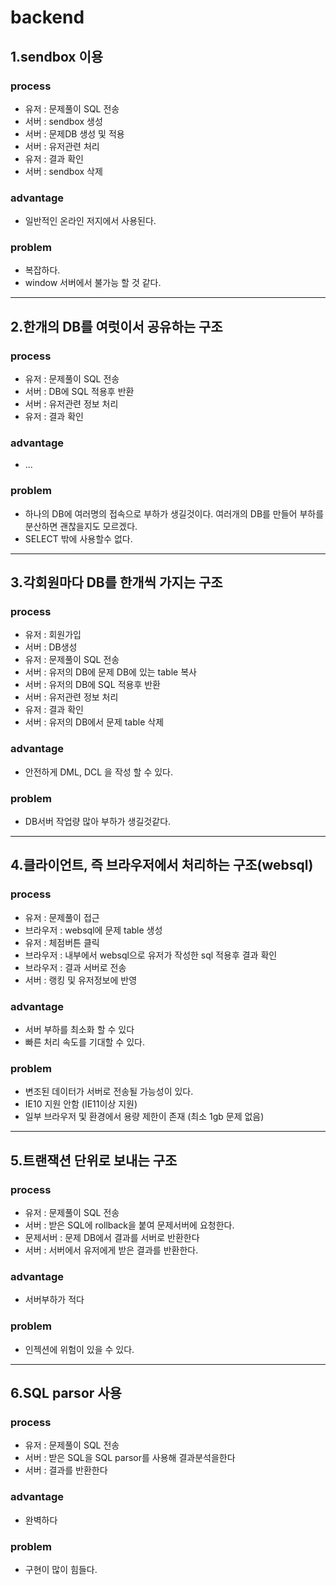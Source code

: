 # backend

## 1.sendbox 이용
### process
- 유저 : 문제풀이 SQL 전송
- 서버 : sendbox 생성
- 서버 : 문제DB 생성 및 적용
- 서버 : 유저관련 처리
- 유저 : 결과 확인
- 서버 : sendbox 삭제

### advantage
- 일반적인 온라인 저지에서 사용된다.

### problem
- 복잡하다.
- window 서버에서 불가능 할 것 같다.

---

## 2.한개의 DB를 여럿이서 공유하는 구조
### process
- 유저 : 문제풀이 SQL 전송
- 서버 : DB에 SQL 적용후 반환
- 서버 : 유저관련 정보 처리
- 유저 : 결과 확인

### advantage
- ...

### problem
- 하나의 DB에 여러명의 접속으로 부하가 생길것이다. 여러개의 DB를 만들어 부하를 분산하면 괜찮을지도 모르겠다.
- SELECT 밖에 사용할수 없다.

---

## 3.각회원마다 DB를 한개씩 가지는 구조
### process
- 유저 : 회원가입
- 서버 : DB생성
- 유저 : 문제풀이 SQL 전송
- 서버 : 유저의 DB에 문제 DB에 있는 table 복사
- 서버 : 유저의 DB에 SQL 적용후 반환
- 서버 : 유저관련 정보 처리
- 유저 : 결과 확인
- 서버 : 유저의 DB에서 문제 table 삭제

### advantage
- 안전하게 DML, DCL 을 작성 할 수 있다.

### problem
- DB서버 작업량 많아 부하가 생길것같다.

---

## 4.클라이언트, 즉 브라우저에서 처리하는 구조(websql)
### process
- 유저 : 문제풀이 접근
- 브라우저 : websql에 문제 table 생성
- 유저 : 체점버튼 클릭
- 브라우저 : 내부에서 websql으로 유저가 작성한 sql 적용후 결과 확인
- 브라우저 : 결과 서버로 전송
- 서버 : 랭킹 및 유저정보에 반영

### advantage
- 서버 부하를 최소화 할 수 있다
- 빠른 처리 속도를 기대할 수 있다.

### problem
- 변조된 데이터가 서버로 전송될 가능성이 있다.
- IE10 지원 안함 (IE11이상 지원)
- 일부 브라우저 및 환경에서 용량 제한이 존재 (최소 1gb 문제 없음)

---

## 5.트랜잭션 단위로 보내는 구조
### process
- 유저 : 문제풀이 SQL 전송
- 서버 : 받은 SQL에 rollback을 붙여 문제서버에 요청한다.
- 문제서버 : 문제 DB에서 결과를 서버로 반환한다
- 서버 : 서버에서 유저에게 받은 결과를 반환한다.

### advantage
- 서버부하가 적다

### problem
- 인젝션에 위험이 있을 수 있다.

---

## 6.SQL parsor 사용

### process
- 유저 : 문제풀이 SQL 전송
- 서버 : 받은 SQL을 SQL parsor를 사용해 결과분석을한다
- 서버 : 결과를 반환한다

### advantage
- 완벽하다

### problem
- 구현이 많이 힘들다.